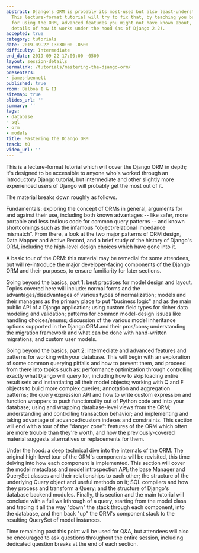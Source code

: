 ```yaml
---
abstract: Django’s ORM is probably its most-used but also least-understood component.
  This lecture-format tutorial will try to fix that, by teaching you best practices
  for using the ORM, advanced features you might not have known about, and technical
  details of how it works under the hood (as of Django 2.2).
accepted: true
category: tutorials
date: 2019-09-22 13:30:00 -0500
difficulty: Intermediate
end_date: 2019-09-22 17:00:00 -0500
layout: session-details
permalink: /tutorials/mastering-the-django-orm/
presenters:
- james-bennett
published: true
room: Balboa I & II
sitemap: true
slides_url: ''
summary: ''
tags:
- database
- sql
- orm
- models
title: Mastering the Django ORM
track: t0
video_url: ''
---
```


This is a lecture-format tutorial which will cover the Django ORM in
depth; it's designed to be accessible to anyone who's worked through
an introductory Django tutorial, but intermediate and other slightly
more experienced users of Django will probably get the most out of it.

The material breaks down roughly as follows.

Fundamentals: exploring the concept of ORMs in general, arguments for
and against their use, including both known advantages -- like safer,
more portable and less tedious code for common query patterns -- and
known shortcomings such as the infamous "object-relational impedance
mismatch". From there, a look at the two major patterns of ORM design,
Data Mapper and Active Record, and a brief study of the history of
Django's ORM, including the high-level design choices which have gone
into it.

A basic tour of the ORM: this material may be remedial for some
attendees, but will re-introduce the major developer-facing components
of the Django ORM and their purposes, to ensure familiarity for later
sections.

Going beyond the basics, part 1: best practices for model design and
layout. Topics covered here will include: normal forms and the
advantages/disadvantages of various types of normalization; models and
their managers as the primary place to put "business logic" and as the
main public API of a Django application; using custom field types for
richer data modeling and validation; patterns for common model-design
issues like handling choices/enums; discussion of the various model
inheritance options supported in the Django ORM and their pros/cons;
understanding the migration framework and what can be done with
hand-written migrations; and custom user models.

Going beyond the basics, part 2: intermediate and advanced features
and patterns for working with your database. This will begin with an
exploration of some common querying pitfalls and how to prevent them,
and proceed from there into topics such as: performance optimization
through controlling exactly what Django will query for, including how
to skip loading entire result sets and instantiating all their model
objects; working with Q and F objects to build more complex queries;
annotation and aggregation patterns; the query expression API and how
to write custom expression and function wrappers to push functionality
out of Python code and into your database; using and wrapping
database-level views from the ORM; understanding and controlling
transaction behavior; and implementing and taking advantage of
advanced/custom indexes and constraints. This section will end with a
tour of the "danger zone": features of the ORM which often are more
trouble than they're worth, and how the previously-covered material
suggests alternatives or replacements for them.

Under the hood: a deep technical dive into the internals of the
ORM. The original high-level tour of the ORM's components will be
revisited, this time delving into how each component is
implemented. This section will cover the model metaclass and model
introspection API; the base Manager and QuerySet classes and their
relationships to each other; the structure of the underlying Query
object and useful methods on it; SQL compilers and how they process
and transform a Query; and the structure of Django's database backend
modules. Finally, this section and the main tutorial will conclude
with a full walkthrough of a query, starting from the model class and
tracing it all the way "down" the stack through each component, into
the database, and then back "up" the ORM's component stack to the
resulting QuerySet of model instances.

Time remaining past this point will be used for Q&A, but attendees
will also be encouraged to ask questions throughout the entire
session, including dedicated question breaks at the end of each
section.